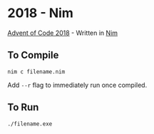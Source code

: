 # 2018 - Nim

[Advent of Code 2018](https://adventofcode.com/2018) - Written in [Nim](https://nim-lang.org/)

## To Compile
```
nim c filename.nim
```
Add ```--r``` flag to immediately run once compiled.

## To Run
```
./filename.exe
```
